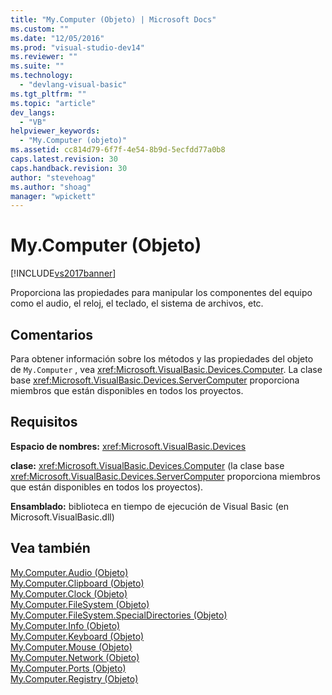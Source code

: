 ```yaml
---
title: "My.Computer (Objeto) | Microsoft Docs"
ms.custom: ""
ms.date: "12/05/2016"
ms.prod: "visual-studio-dev14"
ms.reviewer: ""
ms.suite: ""
ms.technology: 
  - "devlang-visual-basic"
ms.tgt_pltfrm: ""
ms.topic: "article"
dev_langs: 
  - "VB"
helpviewer_keywords: 
  - "My.Computer (objeto)"
ms.assetid: cc814d79-6f7f-4e54-8b9d-5ecfdd77a0b8
caps.latest.revision: 30
caps.handback.revision: 30
author: "stevehoag"
ms.author: "shoag"
manager: "wpickett"
---
```

# My.Computer (Objeto)
[!INCLUDE[vs2017banner](../../../csharp/includes/vs2017banner.md)]

Proporciona las propiedades para manipular los componentes del equipo como el audio, el reloj, el teclado, el sistema de archivos, etc.  
  
## Comentarios  
 Para obtener información sobre los métodos y las propiedades del objeto de `My.Computer` , vea <xref:Microsoft.VisualBasic.Devices.Computer>.  La clase base <xref:Microsoft.VisualBasic.Devices.ServerComputer> proporciona miembros que están disponibles en todos los proyectos.  
  
## Requisitos  
 **Espacio de nombres:** <xref:Microsoft.VisualBasic.Devices>  
  
 **clase:** <xref:Microsoft.VisualBasic.Devices.Computer> \(la clase base <xref:Microsoft.VisualBasic.Devices.ServerComputer> proporciona miembros que están disponibles en todos los proyectos\).  
  
 **Ensamblado:** biblioteca en tiempo de ejecución de Visual Basic \(en Microsoft.VisualBasic.dll\)  
  
## Vea también  
 [My.Computer.Audio \(Objeto\)](../../../visual-basic/language-reference/objects/my-computer-audio-object.md)   
 [My.Computer.Clipboard \(Objeto\)](../../../visual-basic/language-reference/objects/my-computer-clipboard-object.md)   
 [My.Computer.Clock \(Objeto\)](../../../visual-basic/language-reference/objects/my-computer-clock-object.md)   
 [My.Computer.FileSystem \(Objeto\)](../../../visual-basic/language-reference/objects/my-computer-filesystem-object.md)   
 [My.Computer.FileSystem.SpecialDirectories \(Objeto\)](../../../visual-basic/language-reference/objects/my-computer-filesystem-specialdirectories-object.md)   
 [My.Computer.Info \(Objeto\)](../../../visual-basic/language-reference/objects/my-computer-info-object.md)   
 [My.Computer.Keyboard \(Objeto\)](../../../visual-basic/language-reference/objects/my-computer-keyboard-object.md)   
 [My.Computer.Mouse \(Objeto\)](../../../visual-basic/language-reference/objects/my-computer-mouse-object.md)   
 [My.Computer.Network \(Objeto\)](../../../visual-basic/language-reference/objects/my-computer-network-object.md)   
 [My.Computer.Ports \(Objeto\)](../../../visual-basic/language-reference/objects/my-computer-ports-object.md)   
 [My.Computer.Registry \(Objeto\)](../../../visual-basic/language-reference/objects/my-computer-registry-object.md)